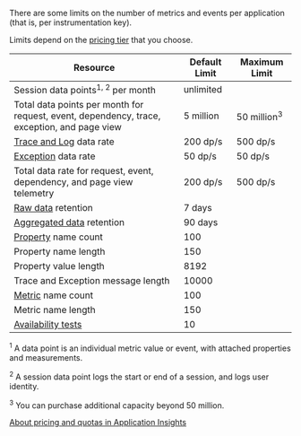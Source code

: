 There are some limits on the number of metrics and events per application (that is, per instrumentation key). 

Limits depend on the [pricing tier](https://www.azure.cn/pricing/details/application-insights/) that you choose.

**Resource** | **Default Limit** | **Maximum Limit**
-------- | ------------- | -------------
Session data points<sup>1, 2</sup> per month | unlimited | 
Total data points per month for request, event, dependency, trace, exception, and page view | 5 million | 50 million<sup>3</sup>
[Trace and Log](/documentation/articles/app-insights-search-diagnostic-logs) data rate | 200 dp/s | 500 dp/s
[Exception](/documentation/articles/app-insights-asp-net-exceptions) data rate | 50 dp/s | 50 dp/s
Total data rate for request, event, dependency, and page view telemetry | 200 dp/s | 500 dp/s
[Raw data](/documentation/articles/app-insights-diagnostic-search) retention | 7 days
[Aggregated data](/documentation/articles/app-insights-metrics-explorer) retention | 90 days
[Property](/documentation/articles/app-insights-api-custom-events-metrics#properties) name count | 100 |
Property name length | 150 | 
Property value length | 8192 | 
Trace and Exception message length | 10000 |
[Metric](/documentation/articles/app-insights-api-custom-events-metrics#properties/) name count | 100 |
Metric name length |  150 | 
[Availability tests](/documentation/articles/app-insights-monitor-web-app-availability/) | 10 | 

<sup>1</sup> A data point is an individual metric value or event, with attached properties and measurements.

<sup>2</sup> A session data point logs the start or end of a session, and logs user identity.

<sup>3</sup> You can purchase additional capacity beyond 50 million.

[About pricing and quotas in Application Insights](/documentation/articles/app-insights-pricing)